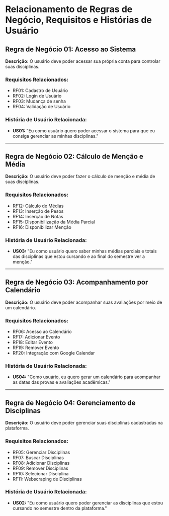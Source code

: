 # Relacionamento de Regras de Negócio, Requisitos e Histórias de Usuário

## Regra de Negócio 01: Acesso ao Sistema  
**Descrição:** O usuário deve poder acessar sua própria conta para controlar suas disciplinas.  

### Requisitos Relacionados:  
- RF01: Cadastro de Usuário  
- RF02: Login de Usuário  
- RF03: Mudança de senha  
- RF04: Validação de Usuário  

### História de Usuário Relacionada:  
- **US01:** "Eu como usuário quero poder acessar o sistema para que eu consiga gerenciar as minhas disciplinas."

---

## Regra de Negócio 02: Cálculo de Menção e Média  
**Descrição:** O usuário deve poder fazer o cálculo de menção e média de suas disciplinas.  

### Requisitos Relacionados:  
- RF12: Cálculo de Médias  
- RF13: Inserção de Pesos  
- RF14: Inserção de Notas  
- RF15: Disponibilização da Média Parcial  
- RF16: Disponibilizar Menção  

### História de Usuário Relacionada:  
- **US03:** "Eu como usuário quero saber minhas médias parciais e totais das disciplinas que estou cursando e ao final do semestre ver a menção."

---

## Regra de Negócio 03: Acompanhamento por Calendário  
**Descrição:** O usuário deve poder acompanhar suas avaliações por meio de um calendário.  

### Requisitos Relacionados:  
- RF06: Acesso ao Calendário  
- RF17: Adicionar Evento  
- RF18: Editar Evento  
- RF19: Remover Evento  
- RF20: Integração com Google Calendar  

### História de Usuário Relacionada:  
- **US04:** "Como usuário, eu quero gerar um calendário para acompanhar as datas das provas e avaliações acadêmicas."

---

## Regra de Negócio 04: Gerenciamento de Disciplinas  
**Descrição:** O usuário deve poder gerenciar suas disciplinas cadastradas na plataforma.  

### Requisitos Relacionados:  
- RF05: Gerenciar Disciplinas  
- RF07: Buscar Disciplinas  
- RF08: Adicionar Disciplinas  
- RF09: Remover Disciplinas  
- RF10: Selecionar Disciplina  
- RF11: Webscraping de Disciplinas  

### História de Usuário Relacionada:  
- **US02:** "Eu como usuário quero poder gerenciar as disciplinas que estou cursando no semestre dentro da plataforma."

